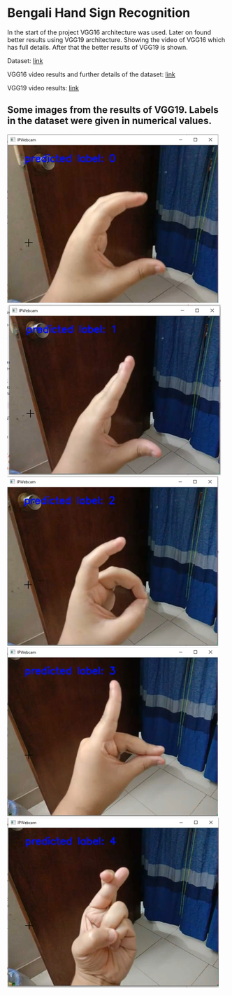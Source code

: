 <h1>Bengali Hand Sign Recognition</h1>
<p>In the start of the project VGG16 architecture was used. Later on found better results using VGG19 architecture.
Showing the video of VGG16 which has full details. After that the better results of VGG19 is shown.
</p>

<p>Dataset: <a href="https://www.kaggle.com/muntakimrafi/bengali-sign-language-dataset">link</a></p>

<p>VGG16 video results and further details of the dataset: <a href="https://drive.google.com/file/d/122nhslpaDd8GPEftuUM78gEfYuUrtdNL/view">link</a></p>

<p>VGG19 video results: <a href="https://drive.google.com/file/d/1KVs7-SqdHMVQNY9lmk6XF87LnkkvfN5D/view">link</a></p>

<h2>Some images from the results of VGG19. Labels in the dataset were given in numerical values.</h2>
<img src="images/label0.PNG" alt="">
<img src="images/label1.PNG" alt="">
<img src="images/label2.PNG" alt="">
<img src="images/label3.PNG" alt="">
<img src="images/label4.PNG" alt="">




